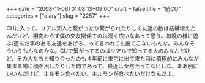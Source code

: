 +++
date = "2008-11-06T01:08:13+09:00"
draft = false
title = "続CU"
categories = ["diary"]
slug = "2257"
+++

CUに入って、リアル知人と繋がったり繋がられたりして友達の数は結構増えたんだけど、相変わらず僕の交友関係てのは浅く広いなあって思う。毎晩の様に遊ぶ/遊んだ事のある友達をあげろ、って言われても出てこないもんな。みんなそういうもんなのかな。CUで繋がってるのはリアルで知ってる人のみなんだけど、その人たちと知り合ったのも４年前に東京に出て来た時に積極的にみんなが集まる場に顔を出したりした時であって、最近は全然会ってないしな。まあ別にいいんだけど。ホルモン食べたい。ホルモンが食べたいだけなんだよ。
